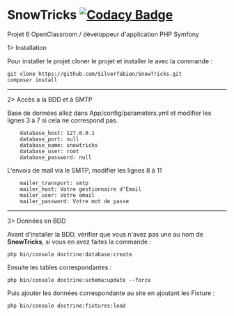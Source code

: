 # SnowTricks [![Codacy Badge](https://api.codacy.com/project/badge/Grade/1ee7d64c3b314ab8a1e8bcf415bf2610)](https://www.codacy.com/app/Silverfabien/SnowTricks?utm_source=github.com&amp;utm_medium=referral&amp;utm_content=Silverfabien/SnowTricks&amp;utm_campaign=Badge_Grade)

  Projet 6 OpenClassroom / développeur d'application PHP Symfony
  
 1> Installation
 
 Pour installer le projet cloner le projet et installer le avec la commande :
 
    git clone https://github.com/Silverfabien/SnowTricks.git
    composer install
 
 ---
 
 2> Accès a la BDD et à SMTP
 
 Base de données allez dans App/config/parameters.yml et modifier les lignes 3 à 7 si cela ne correspond pas.
    
        database_host: 127.0.0.1
        database_port: null
        database_name: snowtricks
        database_user: root
        database_password: null
    
 L'envois de mail via le SMTP, modifier les lignes 8 à 11
 
        mailer_transport: smtp
        mailer_host: Votre gestionnaire d'Email
        mailer_user: Votre email
        mailer_password: Votre mot de passe
 
 ---
 
 3> Données en BDD
 
 Avant d'installer la BDD, vérifier que vous n'avez pas une au nom de **SnowTricks**, si vous en avez faites la commande :
    
    php bin/console doctrine:database:create
    
 Ensuite les tables correspondantes :
 
    php bin/console doctrine:schema:update --force
    
 Puis ajouter les données correspondante au site en ajoutant les Fixture :

    php bin/console doctrine:fixtures:load
 
